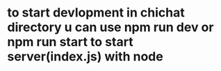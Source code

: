 # to start devlopment in chichat directory u can use npm run dev or npm run start to start server(index.js) with node

